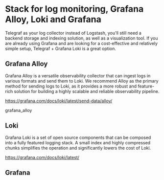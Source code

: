# Stack for log monitoring, Grafana Alloy, Loki and Grafana

Telegraf as your log collector instead of Logstash, you'll still need a backend storage and indexing solution, as well as a visualization tool.
If you are already using Grafana and are looking for a cost-effective and relatively simple setup, Telegraf + Grafana Loki is a great option.



## Grafana Alloy

Grafana Alloy is a versatile observability collector that can ingest logs in various formats and send them to Loki. We recommend Alloy as the primary method for sending logs to Loki, as it provides a more robust and feature-rich solution for building a highly scalable and reliable observability pipeline.

https://grafana.com/docs/loki/latest/send-data/alloy/

grafana_alloy

## Loki

Grafana Loki is a set of open source components that can be composed into a fully featured logging stack. A small index and highly compressed chunks simplifies the operation and significantly lowers the cost of Loki.

https://grafana.com/docs/loki/latest/

## Grafana